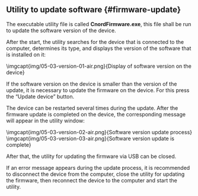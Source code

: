 ## Utility to update software {#firmware-update}

The executable utility file is called **CnordFirmware.exe**, this file shall be run to update the software version of the device.

After the start, the utility searches for the device that is connected to the computer, determines its type, and displays the version of the software that is installed on it:

\imgcapt{img/05-03-version-01-air.png}{Display of software version on the device}

If the software version on the device is smaller than the version of the update, it is necessary to update the firmware on the device. For this press the “Update device” button.

The device can be restarted several times during the update. After the firmware update is completed on the device, the corresponding message will appear in the utility window:

\imgcapt{img/05-03-version-02-air.png}{Software version update process}
\imgcapt{img/05-03-version-03-air.png}{Software version update is complete}

After that, the utility for updating the firmware via USB can be closed.

If an error message appears during the update process, it is recommended to disconnect the device from the computer, close the utility for updating the firmware, then reconnect the device to the computer and start the utility.

